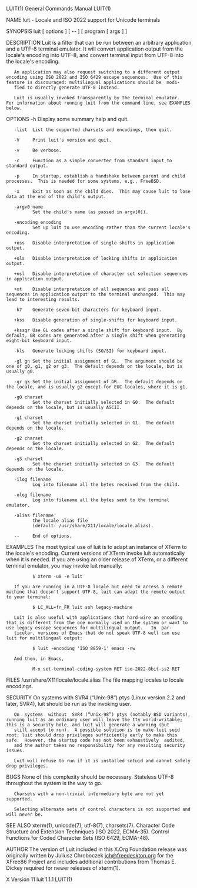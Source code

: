 LUIT(1)                                                                                    General Commands Manual                                                                                    LUIT(1)

NAME
       luit - Locale and ISO 2022 support for Unicode terminals

SYNOPSIS
       luit [ options ] [ -- ] [ program [ args ] ]

DESCRIPTION
       Luit is a filter that can be run between an arbitrary application and a UTF-8 terminal emulator.  It will convert application output from the locale's encoding into UTF-8, and convert terminal input
       from UTF-8 into the locale's encoding.

       An application may also request switching to a different output encoding using ISO 2022 and ISO 6429 escape sequences.  Use of this feature is discouraged: multilingual applications should be  modi‐
       fied to directly generate UTF-8 instead.

       Luit is usually invoked transparently by the terminal emulator.  For information about running luit from the command line, see EXAMPLES below.

OPTIONS
       -h     Display some summary help and quit.

       -list  List the supported charsets and encodings, then quit.

       -V     Print luit's version and quit.

       -v     Be verbose.

       -c     Function as a simple converter from standard input to standard output.

       -p     In startup, establish a handshake between parent and child processes.  This is needed for some systems, e.g., FreeBSD.

       -x     Exit as soon as the child dies.  This may cause luit to lose data at the end of the child's output.

       -argv0 name
              Set the child's name (as passed in argv[0]).

       -encoding encoding
              Set up luit to use encoding rather than the current locale's encoding.

       +oss   Disable interpretation of single shifts in application output.

       +ols   Disable interpretation of locking shifts in application output.

       +osl   Disable interpretation of character set selection sequences in application output.

       +ot    Disable interpretation of all sequences and pass all sequences in application output to the terminal unchanged.  This may lead to interesting results.

       -k7    Generate seven-bit characters for keyboard input.

       +kss   Disable generation of single-shifts for keyboard input.

       +kssgr Use GL codes after a single shift for keyboard input.  By default, GR codes are generated after a single shift when generating eight-bit keyboard input.

       -kls   Generate locking shifts (SO/SI) for keyboard input.

       -gl gn Set the initial assignment of GL.  The argument should be one of g0, g1, g2 or g3.  The default depends on the locale, but is usually g0.

       -gr gk Set the initial assignment of GR.  The default depends on the locale, and is usually g2 except for EUC locales, where it is g1.

       -g0 charset
              Set the charset initially selected in G0.  The default depends on the locale, but is usually ASCII.

       -g1 charset
              Set the charset initially selected in G1.  The default depends on the locale.

       -g2 charset
              Set the charset initially selected in G2.  The default depends on the locale.

       -g3 charset
              Set the charset initially selected in G3.  The default depends on the locale.

       -ilog filename
              Log into filename all the bytes received from the child.

       -olog filename
              Log into filename all the bytes sent to the terminal emulator.

       -alias filename
              the locale alias file
              (default: /usr/share/X11/locale/locale.alias).

       --     End of options.

EXAMPLES
       The  most typical use of luit is to adapt an instance of XTerm to the locale's encoding.  Current versions of XTerm invoke luit automatically when it is needed.  If you are using an older release of
       XTerm, or a different terminal emulator, you may invoke luit manually:

              $ xterm -u8 -e luit

       If you are running in a UTF-8 locale but need to access a remote machine that doesn't support UTF-8, luit can adapt the remote output to your terminal:

              $ LC_ALL=fr_FR luit ssh legacy-machine

       Luit is also useful with applications that hard-wire an encoding that is different from the one normally used on the system or want to use legacy escape sequences for multilingual output.   In  par‐
       ticular, versions of Emacs that do not speak UTF-8 well can use luit for multilingual output:

              $ luit -encoding 'ISO 8859-1' emacs -nw

       And then, in Emacs,

              M-x set-terminal-coding-system RET iso-2022-8bit-ss2 RET

FILES
       /usr/share/X11/locale/locale.alias
              The file mapping locales to locale encodings.

SECURITY
       On systems with SVR4 (“Unix-98”) ptys (Linux version 2.2 and later, SVR4), luit should be run as the invoking user.

       On  systems  without  SVR4 (“Unix-98”) ptys (notably BSD variants), running luit as an ordinary user will leave the tty world-writable; this is a security hole, and luit will generate a warning (but
       still accept to run).  A possible solution is to make luit suid root; luit should drop privileges sufficiently early to make this safe.  However, the startup code has not been exhaustively  audited,
       and the author takes no responsibility for any resulting security issues.

       Luit will refuse to run if it is installed setuid and cannot safely drop privileges.

BUGS
       None of this complexity should be necessary.  Stateless UTF-8 throughout the system is the way to go.

       Charsets with a non-trivial intermediary byte are not yet supported.

       Selecting alternate sets of control characters is not supported and will never be.

SEE ALSO
       xterm(1), unicode(7), utf-8(7), charsets(7).
       Character Code Structure and Extension Techniques (ISO 2022, ECMA-35).
       Control Functions for Coded Character Sets (ISO 6429, ECMA-48).

AUTHOR
       The  version  of  Luit included in this X.Org Foundation release was originally written by Juliusz Chroboczek <jch@freedesktop.org> for the XFree86 Project and includes additional contributions from
       Thomas E. Dickey required for newer releases of xterm(1).

X Version 11                                                                                      luit 1.1.1                                                                                          LUIT(1)

